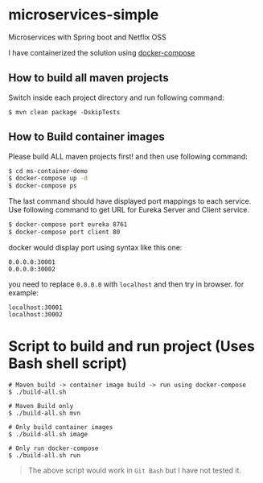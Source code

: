 # microservices-simple
Microservices with Spring boot and Netflix OSS 

I have containerized the solution using [docker-compose](./ms-container-demo/docker-compose.yml)

## How to build all maven projects

Switch inside each project directory and run following command:

```
$ mvn clean package -DskipTests
```

## How to Build container images

Please build ALL maven projects first! and then use following command:

```bash
$ cd ms-container-demo
$ docker-compose up -d
$ docker-compose ps
```

The last command should have displayed port mappings to each service. Use following command to get URL for Eureka Server and Client service.

```bash
$ docker-compose port eureka 8761 
$ docker-compose port client 80
```

docker would display port using syntax like this one:

```
0.0.0.0:30001
0.0.0.0:30002
```

you need to replace `0.0.0.0` with `localhost` and then try in browser. for example:

```
localhost:30001
localhost:30002
```

# Script to build and run project (Uses Bash shell script)

```
# Maven build -> container image build -> run using docker-compose
$ ./build-all.sh

# Maven Build only
$ ./build-all.sh mvn

# Only build container images
$ ./build-all.sh image

# Only run docker-compose
$ ./build-all.sh run
```

> The above script would work in `Git Bash` but I have not tested it.

